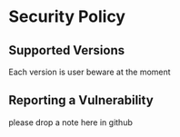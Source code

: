 # Security Policy

## Supported Versions

Each version is user beware at the moment

## Reporting a Vulnerability

please drop a note here in github

